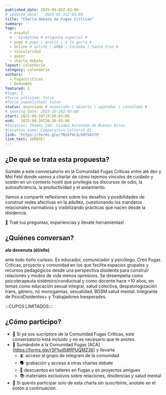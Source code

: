 ```yaml
---
published_date: 2025-09-02Z-03:00
# updated_date:   2025-01-31Z-03:00
title: "Charla-debate de Fugas Críticas"
summary: ''
tags:
  - español
  # - KinkyVibe # etiqueta especial #
  - pago # pago | gratis | a la gorra #
  - Online # online | AMBA | Córdoba | Santa Cruz #
  - vincularidad
  - queer
  - charla debate
layout: calendario
category: calendario
authors:
  - FugasCriticas
  - DemonWeb
featured: 1
#logo: 2
#force_unlisted: false
#force_unpublished: false
status: anunciado # anunciado | abierto | agotadas | cancelado #
# opening_date: 2023-10-20Z-03:00
start: 2025-09-24T19:00-03:00
end:   2025-09-24T20:30-03:00
#location: Thames 240, Ciudad Autónoma de Buenos Aires
#location_name: Cooperativa Cultural Qi
link: 'https://forms.gle/TNikf4LSLh9T54J79'
link_text: SUMATE!
---
```

## ¿De qué se trata esta propuesta? ##
Sumate a este conversatorio en la Comunidad Fugas Críticas entre ale dev y Mel Feld donde vamos a charlar de cómo tejemos vínculos de cuidado y sostén en un contexto hostil que privilegia los discursos de odio, la autosuficiencia, la productividad y el aislamiento.

Vamos a compartir reflexiones sobre los desafíos y posibilidades de construir redes afectivas en la adultez, cuestionando los mandatos relacionales normativos y visibilizando prácticas que nacen desde la disidencia.

💬 Traé tus preguntas, experiencias y llevate herramientas!

## ¿Quiénes conversan? #

**ale devenuta (él/elle)**

ante todo ñoño curioso. Es educador, comunicador y psicólogo. Creó Fugas Críticas, proyecto y comunidad en los que facilita espacios grupales y recursos pedagógicos desde una perspectiva disidente para construir relaciones y modos de vida menos opresivos. Se desempeña como psicoterapeuta sistémico/conductual y como docente hace +10 años, en temas como educación sexual integral, salud colectiva, despatologización trans, género, no monogamias, sexualidad, BDSM salud mental. Integrante de PsicoDisidentes+ y Trabajadores Inesperadxs.

:::CUPOS LIMITADOS:::

## ¿Cómo participo? ##
- 💫 Si ya sos sucriptore de la Comunidad Fugas Críticas, este conversatorio está incluido y no es necesario que te anotes.
- 💫 Sumándote a la Comunidad Fugas [ACÁ] (https://forms.gle/r3P1ud58ffPUQMZ36) y llevarte
  - 🫂 acceso al grupo de telegram de la comunidad
  - 🗣️ grabación y acceso a otras charlas debate 
  - 💸 descuentos en talleres en Fugas y en proyectos amigues
  - 📚 materiales exclusivos sobre relaciones, disidencias y salud mental 
- 💫 Si querés participar solo de esta charla sin suscribirte, anotate en el botón a continuación.
